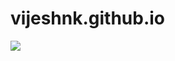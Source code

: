 # vijeshnk.github.io

<a href="https://github.com/Vijeshnk/ML_ChatBot" target="_blank"><img src="https://img.icons8.com/bubbles/100/000000/github.png" /></a>

